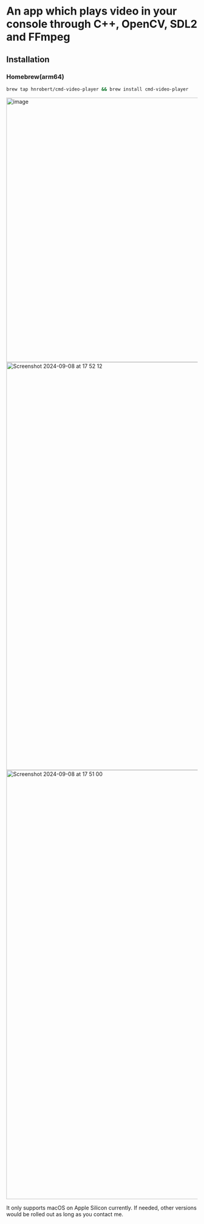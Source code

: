 # An app which plays video in your console through C++, OpenCV, SDL2 and FFmpeg

## Installation

### Homebrew(arm64)

```sh
brew tap hnrobert/cmd-video-player && brew install cmd-video-player
```

<img width="697" alt="image" src="https://github.com/user-attachments/assets/75527a63-4e69-4a9a-a5a6-351450d97931">
<img width="1075" alt="Screenshot 2024-09-08 at 17 52 12" src="https://github.com/user-attachments/assets/a219cb31-0a63-4b8f-bdba-4febac3b264e">
<img width="1131" alt="Screenshot 2024-09-08 at 17 51 00" src="https://github.com/user-attachments/assets/e8198745-13e8-4a57-b648-ac1539e6fd22">

It only supports macOS on Apple Silicon currently. If needed, other versions would be rolled out as long as you contact me.
